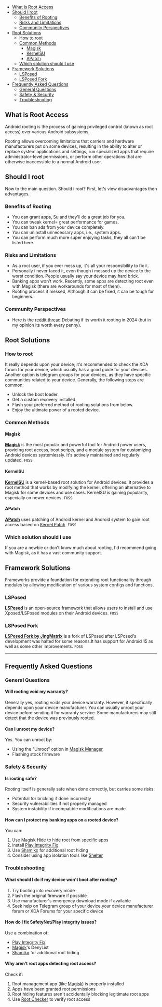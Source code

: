 - [What is Root Access](#what-is-root-access)
- [Should I root](#should-i-root)
  - [Benefits of Rooting](#benefits-of-rooting)
  - [Risks and Limitations](#risks-and-limitations)
  - [Community Perspectives](#community-perspectives)
- [Root Solutions](#root-solutions)
  - [How to root](#how-to-root)
  - [Common Methods](#common-methods)
    - [Magisk](#magisk)
    - [KernelSU](#kernelsu)
    - [APatch](#apatch)
  - [Which solution should I use](#which-solution-should-i-use)
- [Framework Solutions](#framework-solutions)
  - [LSPosed](#lsposed)
  - [LSPosed Fork](#lsposed-fork)
- [Frequently Asked Questions](#frequently-asked-questions)
  - [General Questions](#general-questions)
  - [Safety \& Security](#safety--security)
  - [Troubleshooting](#troubleshooting)
## What is Root Access
Android rooting is the process of gaining privileged control (known as root access) over various Android subsystems. 

Rooting allows overcoming limitations that carriers and hardware manufacturers put on some devices, resulting in the ability to alter or replace system applications and settings, run specialized apps that require administrator-level permissions, or perform other operations that are otherwise inaccessible to a normal Android user.

## Should I root
Now to the main question. Should i root?
First, let's view disadvantages then advantages.

### Benefits of Rooting
- You can grant apps, Su and they'll do a great job for you.
- You can tweak kernel= great performance for games.
- You can ban ads from your device completely.
- You can uninstall unnecessary apps, i.e., system apps.
- You can perform much more super enjoying tasks, they all can't be listed here.

### Risks and Limitations
- As a root user, if you ever mess up, it's all your responsibility to fix it.
- Personally i never faced it, even though i messed up the device to the worst condition. People usually say your device may hard brick.
- Banking apps won't work. Recently, some apps are detecting root even with Magisk (there are workarounds for most of them).
- Rooting process if messed, Although it can be fixed, it can be tough for beginners.

### Community Perspectives
- Here is the [reddit thread](https://www.reddit.com/r/AndroidQuestions/comments/1c69h3q/is_rooting_still_something_you_would_do_in_2024/) Debating if its worth it rooting in 2024 (but in my opinion its worth every penny).

## Root Solutions
### How to root
It really depends upon your device; it's recommended to check the XDA forum for your device, which usually has a good guide for your devices. Another option is telegram groups for your devices, as they have specific communities related to your device.
Generally, the following steps are common:
- Unlock the boot loader.
- Get a custom recovery installed.
- Flash your preferred method of rooting solutions from below.
- Enjoy the ultimate power of a rooted device.
### Common Methods
#### Magisk
**[Magisk](https://github.com/topjohnwu/Magisk)** is the most popular and powerful tool for Android power users, providing root access, boot scripts, and a module system for customizing Android devices systemlessly. It's actively maintained and regularly updated. `FOSS`

#### KernelSU
**[KernelSU](https://github.com/tiann/KernelSU)** is a kernel-based root solution for Android devices. It provides a root method that works by modifying the kernel, offering an alternative to Magisk for some devices and use cases. KernelSU is gaining popularity, especially on newer devices. `FOSS`

#### APatch
**[APatch](https://github.com/bmax121/APatch)** uses patching of Android kernel and Android system to gain root access based on [Kernel Patch](https://github.com/bmax121/KernelPatch/). `FOSS`

### Which solution should I use
If you are a newbie or don't know much about rooting, I'd  recommend going with Magisk, as it has a vast community support.

## Framework Solutions
Frameworks provide a foundation for extending root functionality through modules by allowing modification of various system configs and functions.

### LSPosed
**[LSPosed](https://github.com/LSPosed/LSPosed)** is an open-source framework that allows users to install and use Xposed/LSPosed modules on their Android devices. `FOSS`

### LSPosed Fork
**[LSPosed Fork by JingMatrix](https://github.com/JingMatrix/LSPosed)** is a fork of LSPosed after LSPosed's development was halted for some reasons.It has support for Android 15 as well as some other improvements. `FOSS`

---
## Frequently Asked Questions

### General Questions

#### Will rooting void my warranty?
Generally yes, rooting voids your device warranty. However, it specifically depends upon your device manufacturer.
You can usually unroot your device before sending it for warranty service. Some manufacturers may still detect that the device was previously rooted.

#### Can I unroot my device?
Yes. You can unroot by:
- Using the "Unroot" option in [Magisk Manager](https://github.com/topjohnwu/Magisk)
- Flashing stock firmware 

### Safety & Security

#### Is rooting safe?
Rooting itself is generally safe when done correctly, but carries some risks:
- Potential for bricking if done incorrectly 
- Security vulnerabilities if not properly managed
- System instability if incompatible modifications are made

#### How can I protect my banking apps on a rooted device?
You can:
1. Use [Magisk Hide](https://github.com/topjohnwu/Magisk) to hide root from specific apps
2. Install [Play Integrity Fix](https://github.com/chiteroman/PlayIntegrityFix)
3. Use [Shamiko](https://github.com/LSPosed/LSPosed.github.io/releases) for additional root hiding
4. Consider using app isolation tools like [Shelter](https://gitea.angry.im/PeterCxy/Shelter)

### Troubleshooting

#### What should I do if my device won't boot after rooting?
1. Try booting into recovery mode
2. Flash the original firmware if possible
3. Use manufacturer's emergency download mode if available
4. Seek help on Telegram group of your device,your device manufacturer forum or XDA Forums for your specific device

#### How do I fix SafetyNet/Play Integrity issues?
Use a combination of:
- [Play Integrity Fix](https://github.com/chiteroman/PlayIntegrityFix)
- [Magisk](https://github.com/topjohnwu/Magisk)'s DenyList
- [Shamiko](https://github.com/LSPosed/LSPosed.github.io/releases) for additional root hiding

#### Why aren't root apps detecting root access?
Check if:
1. Root management app (like [Magisk](https://github.com/topjohnwu/Magisk)) is properly installed
2. Apps have been granted root permissions
3. Root hiding features aren't accidentally blocking legitimate root apps
4. Use [Root Checker](https://play.google.com/store/apps/details?id=com.joeykrim.rootcheck) to verify root access




